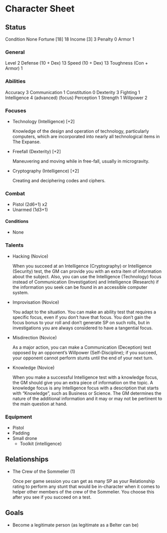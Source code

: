 # Character Sheet

## Status

Condition       None
Fortune   [18]  18
Income    [3]   3
Penalty         0
Armor           1

### General

Level                     2
Defense    (10 + Dex)     13
Speed      (10 + Dex)     13
Toughness  (Con + Armor)  1

### Abilities

Accuracy        3
Communication   1
Constitution    0
Dexterity       3
Fighting        1
Intelligence    4 (advanced) (focus)
Perception      1
Strength        1
Willpower       2

### Focuses

* Technology    (Intelligence)  [+2]

  Knowledge of the design and operation of technology, particularly computers, which are incorporated into nearly all
  technological items in The Expanse.

* Freefall      (Dexterity)     [+2]

  Maneuvering and moving while in free-fall, usually in microgravity.

* Cryptography  (Intelligence)  [+2]

  Creating and deciphering codes and ciphers.

### Combat

* Pistol   (2d6+1) x2
* Unarmed  (1d3+1)

#### Conditions

* None

### Talents

* Hacking        (Novice)

  When you succeed at an Intelligence (Cryptography) or Intelligence (Security) test, the GM can provide you with an
  extra item of information about the subject. Also, you can use the Intelligence (Technology) focus instead of
  Communication (Investigation) and Intelligence (Research) if the information you seek can be found in an accessible
  computer system.

* Improvisation  (Novice)

  You adapt to the situation. You can make an ability test that requires a specific focus, even if you don’t have that
  focus. You don’t gain the focus bonus to your roll and don’t generate SP on such rolls, but in investigations you are
  always considered to have a tangential focus.

* Misdirection   (Novice)

  As a major action, you can make a Communication (Deception) test opposed by an opponent’s Willpower
  (Self-Discipline); if you succeed, your opponent cannot perform stunts until the end of your next turn.

* Knowledge      (Novice)

  When you make a successful Intelligence test with a knowledge focus, the GM should give you an extra piece of
  information on the topic. A knowledge focus is any Intelligence focus with a description that starts with
  “Knowledge”, such as Business or Science. The GM determines the nature of the additional information and it may or
  may not be pertinent to the main question at hand.

### Equipment

* Pistol
* Padding
* Small drone
  * Toolkit (intelligence)

## Relationships

* The Crew of the Sommelier (1)

  Once per game session you can get as many SP as your Relationship rating to perform any stunt that would be
  in-character when it comes to helper other members of the crew of the Sommelier. You choose this after you see if you
  succeed on a test.

## Goals

* Become a legitimate person (as legitimate as a Belter can be)
